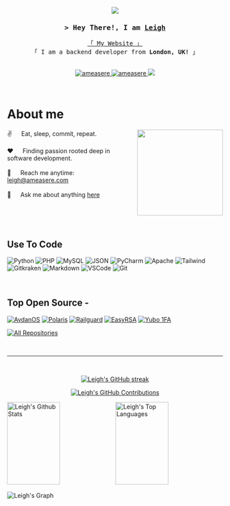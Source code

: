 <p align="center">
  <a href="https://github.com/ameasere"><img src="https://i.imgur.com/XEtEox2.gif"></a>
</p>

<!-- Intro  -->
<h3 align="center">
        <samp>&gt; Hey There!, I am
                <b><a target="_blank" href="https://ameasere.com">Leigh</a></b>
        </samp>
</h3>


<p align="center"> 
  <samp>
    <a href="https://ameasere.com">「 My Website 」</a>
    <br>
    「 I am a backend developer from <b>London, UK!</b> 」
    <br>
    <br>
  </samp>
</p>

<p align="center">
 <a href="https://ameasere.com" target="blank">
  <img src="https://img.shields.io/badge/Website-DC143C?style=for-the-badge&logo=medium&logoColor=white" alt="ameasere" />
 </a>
 <a href="https://linkedin.com/in/leighmintlify" target="_blank">
  <img src="https://img.shields.io/badge/LinkedIn-0077B5?style=for-the-badge&logo=linkedin&logoColor=white" alt="ameasere"/>
 </a>
 <a href="https://twitter.com/ameaseree" target="_blank">
  <img src="https://img.shields.io/badge/Twitter-1DA1F2?style=for-the-badge&logo=twitter&logoColor=white" />
 </a>
</p>
<br />

<!-- About Section -->
 # About me
 
<p>
 <img align="right" height="200" src="assets/programming.gif"/>
  
 ✌️ &emsp; Eat, sleep, commit, repeat. <br/><br/>
 ❤️ &emsp; Finding passion rooted deep in software development.<br/><br/>
 📧 &emsp; Reach me anytime: leigh@ameasere.com<br/><br/>
 💬 &emsp; Ask me about anything [here](https://github.com/ameasere/ameasere/issues)

</p>

<br/>
<br/>
<br/>

## Use To Code

![Python](https://img.shields.io/badge/Python-F0DB4F?style=for-the-badge&labelColor=black&logo=python&logoColor=F0DB4F)
![PHP](https://img.shields.io/badge/PHP-47288f?style=for-the-badge&labelColor=black&logo=php&logoColor=47288f)
![MySQL](https://img.shields.io/badge/-MySQL-61DBFB?style=for-the-badge&labelColor=black&logo=mysql&logoColor=61DBFB)
![JSON](https://img.shields.io/badge/JSON-20232A?style=for-the-badge&logo=json&logoColor=61DAFB)
![PyCharm](https://img.shields.io/badge/PyCharm-000000?style=for-the-badge&logo=pycharm&logoColor=white)
![Apache](https://img.shields.io/badge/Apache-db6504?style=for-the-badge&labelColor=black&logo=apache&logoColor=white)
![Tailwind](https://img.shields.io/badge/Tailwind_CSS-092749?style=for-the-badge&logo=tailwindcss&logoColor=06B6D4&labelColor=000000)
![Gitkraken](https://img.shields.io/badge/Gitkraken-000000?style=for-the-badge&logo=gitkraken&logoColor=067b80)
![Markdown](https://img.shields.io/badge/Markdown-000000?style=for-the-badge&logo=markdown&logoColor=white)
![VSCode](https://img.shields.io/badge/Visual_Studio-0078d7?style=for-the-badge&logo=visual%20studio&logoColor=white)
![Git](https://img.shields.io/badge/Git-F05032?style=for-the-badge&logo=git&logoColor=white)

<br/>

## Top Open Source -
[![AvdanOS](https://github-readme-stats.vercel.app/api/pin/?username=Avdan-OS&repo=Desktop-Environment&border_color=7F3FBF&bg_color=0D1117&title_color=C9D1D9&text_color=8B949E&icon_color=7F3FBF)](https://github.com/Avdan-OS/Desktop-Environment)
[![Polaris](https://github-readme-stats.vercel.app/api/pin/?username=ameasere&repo=polaris&border_color=7F3FBF&bg_color=0D1117&title_color=C9D1D9&text_color=8B949E&icon_color=7F3FBF)](https://github.com/ameasere/polaris)
[![Railguard](https://github-readme-stats.vercel.app/api/pin/?username=ameasere&repo=railguard&border_color=7F3FBF&bg_color=0D1117&title_color=C9D1D9&text_color=8B949E&icon_color=7F3FBF)](https://github.com/ameasere/railguard)
[![EasyRSA](https://github-readme-stats.vercel.app/api/pin/?username=ameasere&repo=EasyRSA&border_color=7F3FBF&bg_color=0D1117&title_color=C9D1D9&text_color=8B949E&icon_color=7F3FBF)](https://github.com/ameasere/EasyRSA)
[![Yubo 1FA](https://github-readme-stats.vercel.app/api/pin/?username=ameasere&repo=yubo1factor&border_color=7F3FBF&bg_color=0D1117&title_color=C9D1D9&text_color=8B949E&icon_color=7F3FBF)](https://github.com/ameasere/yubo1factor)

<p align="left">
  <a href="https://github.com/ameasere?tab=repositories" target="_blank"><img alt="All Repositories" title="All Repositories" src="https://img.shields.io/badge/-All%20Repos-2962FF?style=for-the-badge&logo=koding&logoColor=white"/></a>
</p>

<br/>
<hr/>
<br/>

<p align="center">
  <a href="https://github.com/ameasere">
    <img src="https://github-readme-streak-stats.herokuapp.com/?user=ameasere&theme=radical&border=7F3FBF&background=0D1117" alt="Leigh's GitHub streak"/>
  </a>
</p>

<p align="center">
  <a href="https://github.com/ameasere">
    <img src="https://github-profile-summary-cards.vercel.app/api/cards/profile-details?username=ameasere&theme=radical" alt="Leigh's GitHub Contributions"/>
  </a>
</p>

<a> 
    <a href="https://github.com/ameasere"><img alt="Leigh's Github Stats" src="https://denvercoder1-github-readme-stats.vercel.app/api?username=ameasere&show_icons=true&count_private=true&theme=react&border_color=7F3FBF&bg_color=0D1117&title_color=F85D7F&icon_color=F8D866" height="192px" width="49.5%"/></a>
  <a href="https://github.com/ameasere"><img alt="Leigh's Top Languages" src="https://denvercoder1-github-readme-stats.vercel.app/api/top-langs/?username=ameasere&langs_count=8&layout=compact&theme=react&border_color=7F3FBF&bg_color=0D1117&title_color=F85D7F&icon_color=F8D866" height="192px" width="49.5%"/></a>
  <br/>
</a>


![Leigh's Graph](https://github-readme-activity-graph.vercel.app/graph?username=ameasere&custom_title=Leigh's%20GitHub%20Activity%20Graph&bg_color=0D1117&color=7F3FBF&line=7F3FBF&point=7F3FBF&area_color=FFFFFF&title_color=FFFFFF&area=true)
